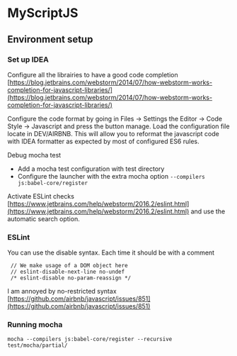  # MyScriptJS
 
 ## Environment setup
 
 ### Set up IDEA
 
 Configure all the librairies to have a good code completion [https://blog.jetbrains.com/webstorm/2014/07/how-webstorm-works-completion-for-javascript-libraries/](https://blog.jetbrains.com/webstorm/2014/07/how-webstorm-works-completion-for-javascript-libraries/)
 
 Configure the code format by going in Files -> Settings the Editor -> Code Style -> Javascript and press the button manage. Load the configuration file locate in DEV/AIRBNB. This will allow you to reformat the javascript code with IDEA formatter as expected by most of configured ES6 rules. 
 
 Debug mocha test 
 - Add a mocha test configuration with test directory
 - Configure the launcher with the extra mocha option `--compilers js:babel-core/register`
 
 
 Activate ESLint checks [https://www.jetbrains.com/help/webstorm/2016.2/eslint.html](https://www.jetbrains.com/help/webstorm/2016.2/eslint.html) and use the automatic search option.
 
 ### ESLint
 
 You can use the disable syntax. Each time it should be with a comment
 
     // We make usage of a DOM object here
     // eslint-disable-next-line no-undef
     /* eslint-disable no-param-reassign */
 
 I am annoyed by no-restricted syntax [https://github.com/airbnb/javascript/issues/851](https://github.com/airbnb/javascript/issues/851)
  
 ### Running mocha
 
 `mocha --compilers js:babel-core/register --recursive test/mocha/partial/`